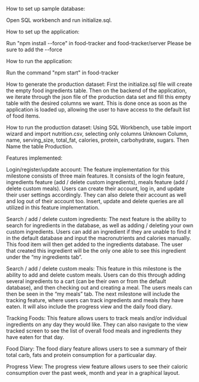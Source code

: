 How to set up sample database:

Open SQL workbench and run initialize.sql.

How to set up the application:

Run "npm install --force" in food-tracker and food-tracker/server
Please be sure to add the --force

How to run the application:

Run the command "npm start" in food-tracker

How to generate the production dataset:
First the initialize.sql file will create the empty food ingredients table. Then on the backend of the application, we iterate through the json file of the production data set and fill this empty table with the desired columns we want. This is done once as soon as the application is loaded up, allowing the user to have access to the default list of food items.

How to run the production dataset:
Using SQL Workbench, use table import wizard and import nutrition.csv, selecting only columns Unknown Column, name, serving_size, total_fat, calories, protein, carbohydrate, sugars. Then Name the table Production.

Features implemented:

Login/register/update account:
The feature implementation for this milestone consists of three main features. It consists of the login feature, ingredients feature (add / delete custom ingredients), meals feature (add / delete custom meals). Users can create their account, log in, and update their user settings accordingly. They can also delete their account as well and log out of their account too. Insert, update and delete queries are all utilized in this feature implementation.

Search / add / delete custom ingredients:
The next feature is the ability to search for ingredients in the database, as well as adding / deleting your own custom ingredients. Users can add an ingredient if they are unable to find it in the default database and input the macronutrients and calories manually. This food item will then get added to the ingredients database. The user that created this ingredient will be the only one able to see this ingredient under the “my ingredients tab”.

Search / add / delete custom meals:
This feature in this milestone is the ability to add and delete custom meals. Users can do this through adding several ingredients to a cart (can be their own or from the default database), and then checking out and creating a meal. The users meals can then be seen in the “my meals” tab. The next milestone will include the tracking feature, where users can track ingredients and meals they have eaten. It will also include the progress view and the daily food diary.

Tracking Foods:
This feature allows users to track meals and/or individual ingredients on any day they would like. They can also navigate to the view tracked screen to see the list of overall food meals and ingredients they have eaten for that day.

Food Diary:
The food diary feature allows users to see a summary of their total carb, fats and protein consumption for a particualar day.

Progress View:
The progress view feature allows users to see their caloric consumption over the past week, month and year in a graphical layout.

